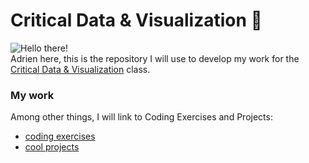 # Critical Data & Visualization 🦕

![Hello there](hello.gif)!<br/>Adrien here, this is the repository I will use to develop my work for the [Critical Data & Visualization](https://github.com/leoneckert/critical-data-and-visualization-spring-2021) class.

### My work

Among other things, I will link to Coding Exercises and Projects:

- [coding exercises](coding-exercises/)
- [cool projects](projects/placeholder)
